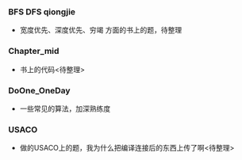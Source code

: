 ### BFS   DFS   qiongjie
* 宽度优先、深度优先、穷竭 方面的书上的题，待整理<br>
### Chapter_mid 
* 书上的代码<待整理><br>
### DoOne_OneDay
* 一些常见的算法，加深熟练度
### USACO
* 做的USACO上的题，我为什么把编译连接后的东西上传了啊<待整理><br>